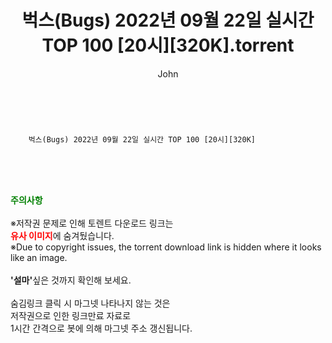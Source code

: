 ﻿---
layout: post
title:  "    벅스(Bugs) 2022년 09월 22일 실시간 TOP 100 [20시][320K].torrent"
author: John
categories: [ TV ]
tags: [  ]
image:  
description: "    벅스(Bugs) 2022년 09월 22일 실시간 TOP 100 [20시][320K] torrent 정보 공유"
toc: true
toc_sticky: true
---

<br>

        벅스(Bugs) 2022년 09월 22일 실시간 TOP 100 [20시][320K]  
    
<br><br><br>
<p data-ke-size="size16"><b><span style="color: green;">주의사항</span></b><br /><br />※저작권 문제로 인해 토렌트 다운로드 링크는<br /><b><span style="color: red;">유사 이미지</span></b>에 숨겨뒀습니다.<br />※Due to copyright issues, the torrent download link is hidden where it looks like an image.<br /><br /><b>'설마'</b>싶은 것까지 확인해 보세요.<br /><br />숨김링크 클릭 시 마그넷 나타나지 않는 것은<br />저작권으로 인한 링크만료 자료로<br />1시간 간격으로 봇에 의해 마그넷 주소 갱신됩니다.</p>
